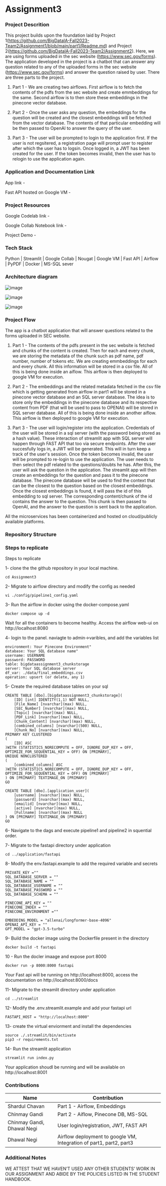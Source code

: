 # Assignment3

### Project Descrition 

This project builds upon the foundation laid by Project 1(https://github.com/BigDataIA-Fall2023-Team2/Assignment1/blob/main/part1/Readme.md) and Project 2(https://github.com/BigDataIA-Fall2023-Team2/Assignment2). Here, we are using forms uploaded in the sec website (https://www.sec.gov/forms). The application developed in the project is a chatbot that can answer any question related to any of the uploaded forms in the sec website (https://www.sec.gov/forms) and answer the question raised by user. There are three parts to the project. 

1) Part 1 - We are creating two airflows. First airflow is to fetch the contents of the pdfs from the sec website and create emmbeddings for the same. Second airflow is to then store these embeddings in the pinecone vector database.

2) Part 2 - Once the user asks any question, the embeddings for the question will be created and the closest embeddings will be fetched from the vector database. The contents of that particular embedding will be then passed to OpenAI to answer the query of the user.

3) Part 3 - The user will be prompted to login to the application first. If the user is not regsitered, a registration page will prompt user to register after which the user has to logsin. Once logged in, a JWT has been created for the user. If the token becomes invalid, then the user has to relogin to use the application again.  

### Application and Documentation Link

App link - 

Fast API hosted on Google VM - 

### Project Resources

Google Codelab link - 

Google Collab Notebook link -

Project Demo - 

### Tech Stack
Python | Streamlit | Google Collab | Nougat | Google VM | Fast API | Airflow | PyPDF | Docker | MS-SQL sever

### Architecture diagram ###

![image](https://github.com/BigDataIA-Fall2023-Team2/Assignment3/assets/131703516/1941d1e3-98bc-4183-b14b-52eb96864f47)

![image](https://github.com/BigDataIA-Fall2023-Team2/Assignment3/assets/131703516/91ce1f08-b742-4494-a88e-cdd016570cc3)

![image](https://github.com/BigDataIA-Fall2023-Team2/Assignment3/assets/131703516/1c88bc1d-47cf-4650-b776-a54c4093468c)

### Project Flow

The app is a chatbot application that will answer questions related to the forms uploaded in SEC website. 

1) Part 1 - The contents of the pdfs present in the sec website is fetched and chunks of the content is created. Then for each and every chunk, we are storing the metadata of the chunk such as pdf name, pdf number, number of tokens etc. We are creating emmbeddings for each and every chunk. All this information will be stored in a csv file. All of this is being done inside an aiflow. This airflow is then deployed to google VM for execution. 

2)  Part 2 - The embeddings and the related metadata fetched in the csv file which is getting generated from airflow in part1 will be stored in a pinecone vector database and an SQL server database. The idea is to store only the embeddings in the pinecone database and its respective content from PDF (that will be used to pass to OPENAI) will be stored in SQL server database. All of this is being done inside an another aiflow. This airflow is then deployed to google VM for execution. 

3)  Part 3 - The user will login/register into the application. Credentials of the user will be stored in a sql server (with the password being stored as a hash value). These interaction of streamlit app with SQL server will happen through FAST API that too via secure endpoints. After the user succesfully logs in, a JWT will be generated. This will in turn keep a track of the user's session. Once the token becomes invalid, the user will be prompted to re-login to use the application. The user needs to then select the pdf related to the questions/doubts he has. After this, the user will ask the question in the application. The streamlit app will then create an embeddings for the question and pass it to the pinecone database. The pinecone database will be used to find the context that can be the closest to the question based on the closest embeddings. Once the closest embeddings is found, it will pass the id of this embedding to sql server. The corresponding content/chunk  of the id contains the answer to the question. This chunk is then passed to OpenAI, and the answer to the question is sent back to the application. 

All the microservices has been containerized and hosted on cloud/publicly available platforms.

### Repository Structure


### Steps to replicate
Steps to replicate
 
1- clone the the github repository in your local machine.
 
```git clone https://github.com/BigDataIA-Fall2023-Team2/Assignment3.git
cd Assignment3
```
 
2- Migrate to airflow directory and modify the config as needed
 
```cd airflow
vi ./config/pipeline1_config.yaml
```
 
3- Run the airflow in docker using the docker-compose.yaml
 
`docker compose up -d`
 
Wait for all the containers to become healthy.
Access the airflow web-ui on http://localhost:8080
 
4- login to the panel. naviagte to admin->varibles, and add the variables list
 
```pinecone_api: Your Pinecone API"
environment: Your Pinecone Environment"
database: Your SQL database name"
username: USERNAME
password: PASSWORD
table: bigdataassignment3_chunkstorage
server: Your SQL database server
df_var: ./data/final_embeddings.csv
operation: upsert (or delete, any 1)
```
 
5- Create the required database tables on your sql
 
```
CREATE TABLE [dbo].[bigdataassignment3_chunkstorage](
    [ID] [int] IDENTITY(1,1) NOT NULL,
    [File_Name] [nvarchar](max) NULL,
    [SEC_Number] [nvarchar](max) NULL,
    [Topic] [nvarchar](max) NULL,
    [PDF_Link] [nvarchar](max) NULL,
    [Chunk_Content] [nvarchar](max) NULL,
    [combined_columns] [nvarchar](500) NULL,
    [Chunk_No] [nvarchar](max) NULL,
PRIMARY KEY CLUSTERED
(
    [ID] ASC
)WITH (STATISTICS_NORECOMPUTE = OFF, IGNORE_DUP_KEY = OFF, OPTIMIZE_FOR_SEQUENTIAL_KEY = OFF) ON [PRIMARY],
UNIQUE NONCLUSTERED
(
    [combined_columns] ASC
)WITH (STATISTICS_NORECOMPUTE = OFF, IGNORE_DUP_KEY = OFF, OPTIMIZE_FOR_SEQUENTIAL_KEY = OFF) ON [PRIMARY]
) ON [PRIMARY] TEXTIMAGE_ON [PRIMARY]
GO
 
CREATE TABLE [dbo].[application_user](
    [username] [nvarchar](max) NULL,
    [password] [nvarchar](max) NULL,
    [emailid] [nvarchar](max) NULL,
    [active] [nvarchar](max) NULL,
    [Fullname] [nvarchar](max) NULL
) ON [PRIMARY] TEXTIMAGE_ON [PRIMARY]
GO
```
 
6- Navigate to the dags and execute pipeline1 and pipeline2 in squential order.
 
7- Migrate to the fastapi directory under application
 
`cd ../application/fastapi`
 
8- Modify the env.fastapi.example to add the required variable and secrets
 
```Fastapi--
PRIVATE_KEY =""
SQL_DATABASE_SERVER = ""
SQL_DATABASE_NAME = ""
SQL_DATABASE_USERNAME = ""
SQL_DATABASE_PASSWORD = ""
SQL_DATABASE_SCHEMA = ""
 
PINECONE_API_KEY = ""
PINECONE_INDEX = ""
PINECONE_ENVIRONMENT =""
 
EMBEDDING_MODEL = "allenai/longformer-base-4096"
OPENAI_API_KEY = ""
GPT_MODEL = "gpt-3.5-turbo"
```
 
9- Build the docker image using the Dockerfile present in the directory
 
`docker build -t fastapi`
 
10 - Run the docler imaage and expose port 8000
 
`docker run -p 8000:8000 fastapi`

Your Fast api will be running on http://localhost:8000, access the documentation on http://localhost:8000/docs
 
11- Migrate to the streamlit directory under application
 
`cd ../streamlit`
 
12- Modify the .env.streamlit.example and add your fastapi url
 
`FASTAPI_HOST = "http://localhost:8000"`
 
13- create the virtual enviorment and install the dependencies
 
```python3 -m venv .streamlit
source ./.streamlit/bin/activate
pip3 -r requirements.txt
```

14- Run the streamlit application
 
`streamlit run index.py`
 
Your application shoudl be running and will be available on http://localhost:8001
### Contributions

| Name                            | Contribution                               |  
| ------------------------------- | ---------------------------------------------------------------------|
| Shardul Chavan                  | Part 1 - Airflow, Embeddings                                         | 
| Chinmay Gandi                   | Part 2 - Aiflow, Pinecone DB, MS-SQL                                 |
| Chinmay Gandi, Dhawal Negi      | User login/registration, JWT, FAST API                               | 
| Dhawal Negi                     | Airflow deployment to google VM, Integration of part1, part2, part3  |              

### Additional Notes
WE ATTEST THAT WE HAVEN’T USED ANY OTHER STUDENTS’ WORK IN OUR ASSIGNMENT AND ABIDE BY THE POLICIES LISTED IN THE STUDENT HANDBOOK. 

